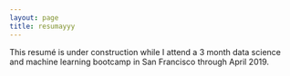 ```yaml
---
layout: page
title: resumayyy
---
```


This resumé is under construction while I attend a 3 month data science and machine learning bootcamp in San Francisco through April 2019.